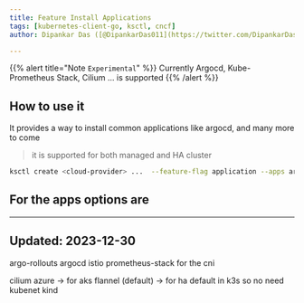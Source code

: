 ```yaml
---
title: Feature Install Applications
tags: [kubernetes-client-go, ksctl, cncf]
author: Dipankar Das ([@DipankarDas011](https://twitter.com/DipankarDas011))

---
```


{{% alert title="Note `Experimental`" %}}
Currently Argocd, Kube-Prometheus Stack, Cilium ... is supported
{{% /alert %}}

## How to use it
It provides a way to install common applications like argocd, and many more to come

> it is supported for both managed and HA cluster

```bash
ksctl create <cloud-provider> ...  --feature-flag application --apps argocd,istio --cni cilium
```

## For the apps options are

---
Updated: 2023-12-30
---

argo-rollouts
argocd
istio
prometheus-stack
for the cni

cilium
azure -> for aks
flannel (default) -> for ha default in k3s so no need
kubenet
kind
